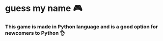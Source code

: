 # guess my name 🎮
### This game is made in Python language and is a good option for newcomers to Python 👌
